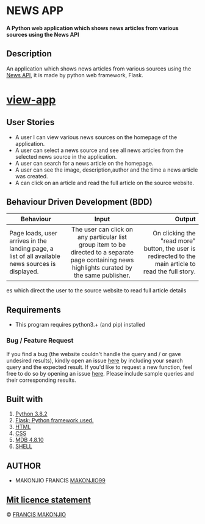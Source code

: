 # NEWS APP

#### A Python web application which shows news articles from various sources using the News API




## Description

An application which shows news articles from various sources using the [News API](https://newsapi.org/), it is made by python web framework, Flask.
  
# [view-app](https://news-za-dunia.herokuapp.com/)
## User Stories

- A user I can view various news sources on the homepage of the application.
- A user can select a news source and see all news articles from the selected news source in the application.
- A user can search for a news article on the homepage.
- A user can see the image, description,author and the time a news article was created.
- A can click on an article and read the full article on the source website.

## Behaviour Driven Development (BDD)

| Behaviour                                                                                        |                                                                      Input                                                                       |                                                                                                 Output |
| ------------------------------------------------------------------------------------------------ | :----------------------------------------------------------------------------------------------------------------------------------------------: | -----------------------------------------------------------------------------------------------------: |
| Page loads, user arrives in the landing page, a list of all available news sources is displayed. | The user can click on any particular list group item to be directed to a separate page containing news highlights curated by the same publisher. | On clicking the "read more" button, the user is redirected to the main article to read the full story. |  |

es which direct the user to the source website to read full article details

## Requirements

- This program requires python3.+ (and pip) installed


### Bug / Feature Request

If you find a bug (the website couldn't handle the query and / or gave undesired results), kindly open an issue [here](https://github.com/MAKONJIO99/News_APP/issues/new) by including your search query and the expected result.
If you'd like to request a new function, feel free to do so by opening an issue [here](https://github.com/MAKONJIO99/News_APP). Please include sample queries and their corresponding results.

## Built with

1. [Python 3.8.2](https://www.python.org/doc/)
2. [Flask; Python framework used.](https://flask.palletsprojects.com/en/1.1.x/)
3. [HTML](https://www.w3schools.com/html/)
4. [CSS](https://www.w3schools.com/css/)
5. [MDB 4.8.10](https://mdbootstrap.com/)
6. [SHELL](#)

## AUTHOR
 * MAKONJIO FRANCIS
[MAKONJIO99 ](https://github.com/MAKONJIO99)

## [Mit licence statement](https://github.com/MAKONJIO99/NEW-CENTER/blob/main/Licence.md)
 © [FRANCIS MAKONJIO](https://github.com/MAKONJIO99)
